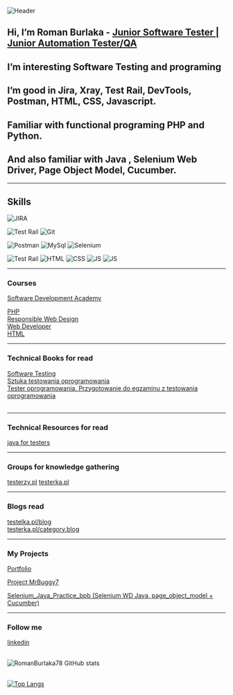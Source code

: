 ![Header](https://github.com/RomanBurlaka78/RomanBurlaka78/blob/main/assets/name%26surname.png)

## Hi, I’m Roman Burlaka - [Junior Software Tester | Junior Automation Tester/QA](https://www.linkedin.com/in/roman-burlaka-b6180861/)

## I’m interesting Software Testing and programing

## I’m good in Jira, Xray, Test Rail, DevTools, Postman, HTML, CSS, Javascript.
## Familiar with functional programing PHP and Python.

## And  also familiar with  Java , Selenium Web Driver, Page Object Model, Cucumber.

***

## Skills
![JIRA](https://img.shields.io/badge/-JIRA-0e098c?style=for-the-badge&logo=Jira)

![Test Rail](https://img.shields.io/badge/-TestRail-358c09?style=for-the-badge&logo=TestRail)
![Git](https://img.shields.io/badge/-Git/GitHub-000?style=for-the-badge&logo=GitHub)

![Postman](https://img.shields.io/badge/-Postman-8c4809?style=for-the-badge&logo=PostMan)
![MySql](https://img.shields.io/badge/-MySql-0e019f?style=for-the-badge&logo=MySql)
![Selenium](https://img.shields.io/badge/-Java(Selenium)-fff?style=for-the-badge&logo=Selenium)

![Test Rail](https://img.shields.io/badge/-Cucumber-358c09?style=for-the-badge&logo=Cucumber)
![HTML](https://img.shields.io/badge/-HTML-D0D0D0?style=for-the-badge&logo=HTML5)
![CSS](https://img.shields.io/badge/-SCC-2FA5D9?style=for-the-badge&logo=CSS3)
![JS](https://img.shields.io/badge/-JavaScript-000?style=for-the-badge&logo=JavaScript)
![JS](https://img.shields.io/badge/-PHP-000?style=for-the-badge&logo=PHP)

***



### Courses 
[Software Development Academy](https://app.diplomasafe.com/pl-PL/diploma/d67d2f7efff9bc2429216d1057a3a2160a9075eb7)

[PHP](https://www.sololearn.com/certificates/CT-QC1L6HOI)<br>
[Responsible Web Design](https://www.sololearn.com/certificates/CT-99L5UFV6)<br>
[Web Developer](https://www.sololearn.com/certificates/CT-U00RKGWP)<br>
[HTML](https://www.sololearn.com/certificates/CC-WS2VMBCD)
***


### Technical Books for  read

[Software Testing](https://pwicherski.gitbook.io/testowanie-oprogramowania/)<br>
[Sztuka testowania oprogramowania](https://helion.pl/ksiazki/sztuka-testowania-oprogramowania-glenford-j-myers-corey-sandler-tom-badgett-tod,artteo.htm?_ga=NC.9767046283-1587824464&abpar1=desktop&abpar2=170674.1746781.&abpcid=41&abpid=11&bb_coid=3068713&bb_id=3#format/d)<br>
[Tester oprogramowania. Przygotowanie do egzaminu z testowania oprogramowania](https://ksiegarnia.pwn.pl/Tester-oprogramowania-Przygotowanie-do-egzaminu-z-testowania-oprogramowania,84913544,p.html?abpid=11&abpcid=132&bb_id=3&bb_coid=5264186&abpar1=desktop&abpar2=275403.1746781.&p_action=3206410001&utm_source=a4b&utm_medium=referral&utm_campaign=lc-buybox-wszystkie&_ga=NC.2843809135-1587824507)<br><br>

***
 ### Technical Resources for  read
[java for testers](https://testelka.pl/kurs/java-dla-testerow/)
***

### Groups for knowledge gathering
[testerzy.pl](https://testerzy.pl/baza-wiedzy)
[testerka.pl](https://testerka.pl/)

***

### Blogs read
[testelka.pl/blog](https://testelka.pl/blog/)<br>
[testerka.pl/category.blog](https://testerka.pl/category/blog/)
***

### My Projects
[Portfolio](https://romanburlaka78.github.io/Portfolio-final/index.html)

[Project MrBuggy7](https://github.com/RomanBurlaka78/SDA_Project_final)

[Selenium_Java_Practice_bpb (Selenium WD Java, page_object_model + Cucumber)](https://github.com/RomanBurlaka78/Selenium_Java_Practice_bpb)
***
### Follow me
[linkedin](https://www.linkedin.com/in/roman-burlaka-b6180861)<br>
<br>

![RomanBurlaka78 GitHub stats](https://github-readme-stats.vercel.app/api?username=RomanBurlaka78&show_icons=true&theme=radical)<br><br>

[![Top Langs](https://github-readme-stats.vercel.app/api/top-langs/?username=RomanBurlaka78&hide=javascript,html)](https://github.com/anuraghazra/github-readme-stats)
